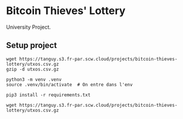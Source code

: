 # Bitcoin Thieves' Lottery

University Project.

## Setup project

```shell
wget https://tanguy.s3.fr-par.scw.cloud/projects/bitcoin-thieves-lottery/utxos.csv.gz
gzip -d utxos.csv.gz

python3 -m venv .venv
source .venv/bin/activate  # On entre dans l'env

pip3 install -r requirements.txt

wget https://tanguy.s3.fr-par.scw.cloud/projects/bitcoin-thieves-lottery/utxos.csv.gz
```
